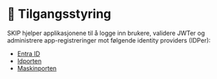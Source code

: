 # 🔐 Tilgangsstyring
SKIP hjelper applikasjonene til å logge inn brukere, validere JWTer og administrere app-registreringer mot følgende identity providers (IDPer):

- [Entra ID](01-entra-id/index.md)
- [Idporten](02-idporten.md)
- [Maskinporten](03-maskinporten.md)
